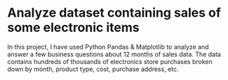 # Analyze dataset containing sales of some electronic items

In this project, I have used Python Pandas & Matplotlib to analyze and answer a few business questions about 12 months of sales data. The data contains hundreds of thousands of electronics store purchases broken down by month, product type, cost, purchase address, etc.


